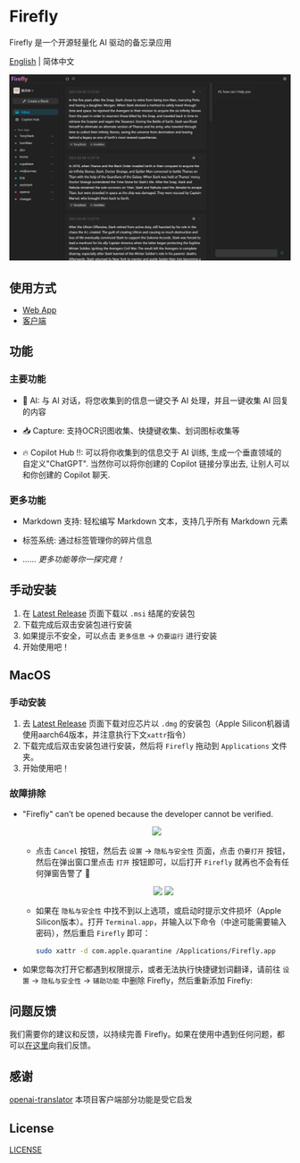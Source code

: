 # Firefly

Firefly 是一个开源轻量化 AI 驱动的备忘录应用

[English](./README.md) | 简体中文

![hero](./packages/app/src/assets/images/hero.png)

## 使用方式

- [Web App](https://firefly.best)
- [客户端](https://github.com/chenyueban/firefly/releases)

## 功能

### 主要功能

- 🤖 AI: 与 AI 对话，将您收集到的信息一键交予 AI 处理，并且一键收集 AI 回复的内容

- 📥 Capture: 支持OCR识图收集、快捷键收集、划词图标收集等

- 🔥 Copilot Hub !!: 可以将你收集到的信息交于 AI 训练, 生成一个垂直领域的 自定义"ChatGPT". 当然你可以将你创建的 Copilot 链接分享出去, 让别人可以和你创建的 Copilot 聊天.

### 更多功能

- Markdown 支持: 轻松编写 Markdown 文本，支持几乎所有 Markdown 元素

- 标签系统: 通过标签管理你的碎片信息

- ...... _更多功能等你一探究竟！_

## 手动安装

1. 在 [Latest Release](https://github.com/chenyueban/firefly/releases/latest) 页面下载以 `.msi` 结尾的安装包
2. 下载完成后双击安装包进行安装
3. 如果提示不安全，可以点击 `更多信息` -> `仍要运行` 进行安装
4. 开始使用吧！

## MacOS

### 手动安装

1. 去 [Latest Release](https://github.com/chenyueban/firefly/releases/latest) 页面下载对应芯片以 `.dmg` 的安装包（Apple Silicon机器请使用aarch64版本，并注意执行下文`xattr`指令）
2. 下载完成后双击安装包进行安装，然后将 `Firefly` 拖动到 `Applications` 文件夹。
3. 开始使用吧！

### 故障排除

- "Firefly" can’t be opened because the developer cannot be verified.

  <p align="center">
    <img width="300" src="https://user-images.githubusercontent.com/1206493/223916804-45ce3f34-6a4a-4baf-a0c1-4ab5c54c521f.png" />
  </p>

  - 点击 `Cancel` 按钮，然后去 `设置` -> `隐私与安全性` 页面，点击 `仍要打开` 按钮，然后在弹出窗口里点击 `打开` 按钮即可，以后打开 `Firefly` 就再也不会有任何弹窗告警了 🎉

    <p align="center">
      <img width="500" src="https://user-images.githubusercontent.com/1206493/223916970-9c99f15e-cf61-4770-b92d-4a78f980bb26.png" /> <img width="200" src="https://user-images.githubusercontent.com/1206493/223917449-ed1ac19f-c43d-4b13-9888-79ba46ceb862.png" />
    </p>

  - 如果在 `隐私与安全性` 中找不到以上选项，或启动时提示文件损坏（Apple Silicon版本）。打开 `Terminal.app`，并输入以下命令（中途可能需要输入密码），然后重启 `Firefly` 即可：

    ```sh
    sudo xattr -d com.apple.quarantine /Applications/Firefly.app
    ```

- 如果您每次打开它都遇到权限提示，或者无法执行快捷键划词翻译，请前往 `设置` -> `隐私与安全性` -> `辅助功能` 中删除 Firefly，然后重新添加 Firefly:

## 问题反馈

我们需要你的建议和反馈，以持续完善 Firefly。如果在使用中遇到任何问题，都可以[在这里](https://discord.gg/qxqNEGyH3k)向我们反馈。

## 感谢

[openai-translator](https://github.com/yetone/openai-translator) 本项目客户端部分功能是受它启发

## License

[LICENSE](./LICENSE)
